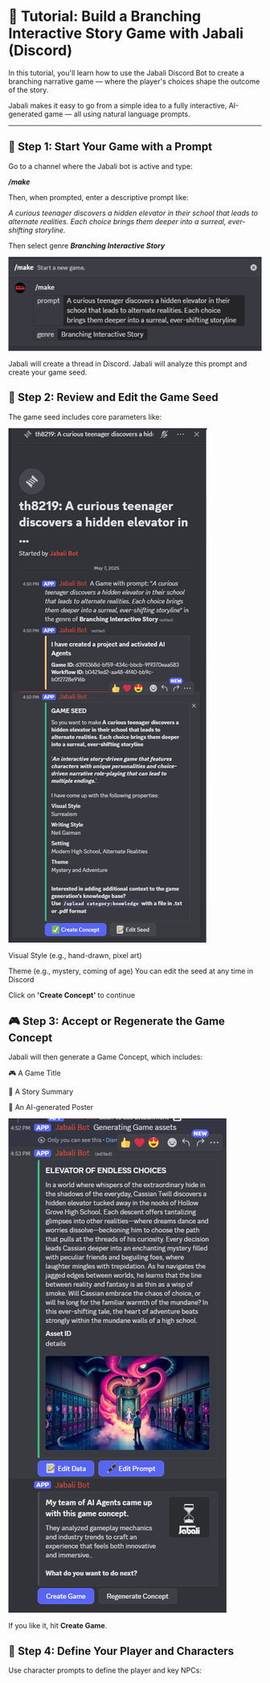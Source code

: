 # 📖 Tutorial: Build a Branching Interactive Story Game with Jabali (Discord)

In this tutorial, you'll learn how to use the Jabali Discord Bot to create a branching narrative game — where the player's choices shape the outcome of the story.

Jabali makes it easy to go from a simple idea to a fully interactive, AI-generated game — all using natural language prompts.

---

## 🚀 Step 1: Start Your Game with a Prompt

Go to a channel where the Jabali bot is active and type:

***/make***

Then, when prompted, enter a descriptive prompt like:

_A curious teenager discovers a hidden elevator in their school that leads to alternate realities. Each choice brings them deeper into a surreal, ever-shifting storyline._

Then select genre ***Branching Interactive Story***

![alt text](tutorial-is-prompt.png)

Jabali will create a thread in Discord.
Jabali will analyze this prompt and create your game seed.

## 🌱 Step 2: Review and Edit the Game Seed
The game seed includes core parameters like:

![alt text](tutorial-is-seed.png)

Visual Style (e.g., hand-drawn, pixel art)

Theme (e.g., mystery, coming of age)
You can edit the seed at any time in Discord 

Click on **'Create Concept'** to continue

## 🎮 Step 3: Accept or Regenerate the Game Concept
Jabali will then generate a Game Concept, which includes:

🎮 A Game Title

📖 A Story Summary

🎨 An AI-generated Poster

![alt text](image-1.png)

If you like it, hit **Create Game**.

## 🧍 Step 4: Define Your Player and Characters
Use character prompts to define the player and key NPCs:


